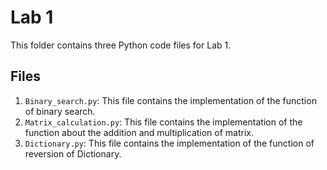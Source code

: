 # Lab 1

This folder contains three Python code files for Lab 1.

## Files

1. `Binary_search.py`: This file contains the implementation of the function of binary search.
2. `Matrix_calculation.py`: This file contains the implementation of the function about the addition and multiplication of matrix.
3. `Dictionary.py`: This file contains the implementation of the function of reversion of Dictionary.
